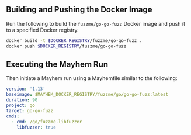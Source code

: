 ## Building and Pushing the Docker Image

Run the following to build the `fuzzme/go-go-fuzz` Docker image and push it to a specified Docker registry.

```sh
docker build -t $DOCKER_REGISTRY/fuzzme/go-go-fuzz .
docker push $DOCKER_REGISTRY/fuzzme/go-go-fuzz
```

## Executing the Mayhem Run

Then initiate a Mayhem run using a Mayhemfile similar to the following:

```yaml
version: '1.13'
baseimage: $MAYHEM_DOCKER_REGISTRY/fuzzme/go/go-go-fuzz:latest
duration: 90
project: go
target: go-go-fuzz
cmds:
  - cmd: /go/fuzzme.libfuzzer
    libfuzzer: true
```
